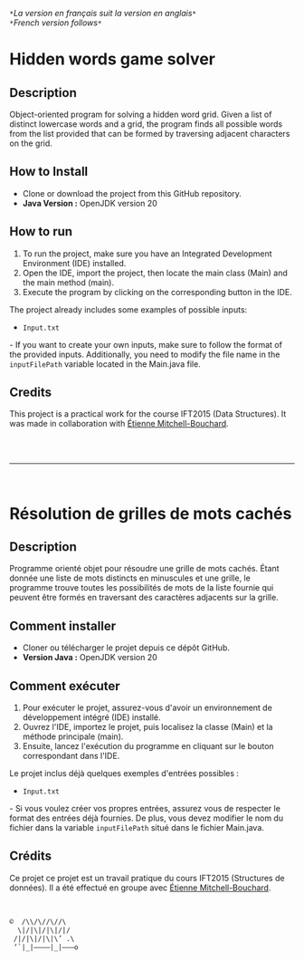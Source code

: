 `*`*La version en français suit la version en anglais*`*`  
`*`*French version follows*`*`

# Hidden words game solver

## Description

Object-oriented program for solving a hidden word grid. Given a list of distinct lowercase words and a grid, the program finds all possible words from the list provided that can be formed by traversing adjacent characters on the grid.

## How to Install

* Clone or download the project from this GitHub repository.
* **Java Version :** OpenJDK version 20

## How to run

1.  To run the project, make sure you have an Integrated Development Environment (IDE) installed.
2.  Open the IDE, import the project, then locate the main class (Main) and the main method (main).
3.  Execute the program by clicking on the corresponding button in the IDE.

The project already includes some examples of possible inputs:

* `Input.txt`

*-* If you want to create your own inputs, make sure to follow the format of the provided inputs. Additionally, you need to modify the file name in the `inputFilePath` variable located in the Main.java file.

## Credits

This project is a practical work for the course IFT2015 (Data Structures). It was made in collaboration with [Étienne Mitchell-Bouchard](https://github.com/DarkZant).

<br><br>
___

<br>

# Résolution de grilles de mots cachés

## Description

Programme orienté objet pour résoudre une grille de mots cachés. Étant donnée une liste de mots distincts en minuscules et une grille, le programme trouve toutes les possibilités de mots de la liste fournie qui peuvent être formés en traversant des caractères adjacents sur la grille.

## Comment installer

* Cloner ou télécharger le projet depuis ce dépôt GitHub.
* **Version Java :** OpenJDK version 20

## Comment exécuter

1. Pour exécuter le projet, assurez-vous d'avoir un environnement de développement intégré (IDE) installé.
2. Ouvrez l'IDE, importez le projet, puis localisez la classe (Main) et la méthode principale (main). 
3. Ensuite, lancez l'exécution du programme en cliquant sur le bouton correspondant dans l'IDE.

Le projet inclus déjà quelques exemples d'entrées possibles :

* `Input.txt`

*-* Si vous voulez créer vos propres entrées, assurez vous de respecter le format des entrées déjà fournies. De plus, vous devez modifier le nom du fichier dans la variable `inputFilePath` situé dans le fichier Main.java.


## Crédits

Ce projet ce projet est un travail pratique du cours IFT2015 (Structures de données). Il a été effectué en groupe avec [Étienne Mitchell-Bouchard](https://github.com/DarkZant).

<br>

```txt
©  /\\/\//\//\
  \|/|\|/|\|/|/
 /|/|\|/|\|\’ .\
 ‘`|_|————|_|———o
```
